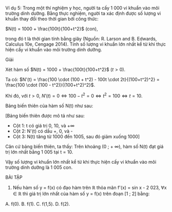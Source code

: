 Ví dụ 5: Trong một thí nghiệm y học, người ta cấy 1 000 vi khuẩn vào môi trường dinh dưỡng. Bằng thực nghiệm, người ta xác định được số lượng vi khuẩn thay đổi theo thời gian bởi công thức:

$N(t) = 1000 + \frac{100t}{100+t^2}$ (con),

trong đó t là thời gian tính bằng giây (Nguồn: R. Larson and B. Edwards, Calculus 10e, Cengage 2014). Tính số lượng vi khuẩn lớn nhất kể từ khi thực hiện cấy vi khuẩn vào môi trường dinh dưỡng.

Giải

Xét hàm số $N(t) = 1000 + \frac{100t}{100+t^2}$ $(t > 0)$.

Ta có: $N'(t) = \frac{100 \cdot (100 + t^2) - 100t \cdot 2t}{(100+t^2)^2} = \frac{100 \cdot (100 - t^2)}{(100+t^2)^2}$.

Khi đó, với $t > 0$, $N'(t) = 0 \Leftrightarrow 100 - t^2 = 0 \Leftrightarrow t^2 = 100 \Leftrightarrow t = 10$.

Bảng biến thiên của hàm số N(t) như sau:

[Bảng biến thiên được mô tả như sau:
- Cột 1: t có giá trị 0, 10, và +∞
- Cột 2: N'(t) có dấu +, 0, và -
- Cột 3: N(t) tăng từ 1000 đến 1005, sau đó giảm xuống 1000]

Căn cứ bảng biến thiên, ta thấy: Trên khoảng (0 ; + ∞), hàm số N(t) đạt giá trị lớn nhất bằng 1 005 tại t = 10.

Vậy số lượng vi khuẩn lớn nhất kể từ khi thực hiện cấy vi khuẩn vào môi trường dinh dưỡng là 1 005 con.

BÀI TẬP

1. Nếu hàm số y = f(x) có đạo hàm trên ℝ thỏa mãn f'(x) = sin x - 2 023, ∀x ∈ ℝ thì giá trị lớn nhất của hàm số y = f(x) trên đoạn [1 ; 2] bằng:

A. f(0).          B. f(1).          C. f(1,5).          D. f(2).